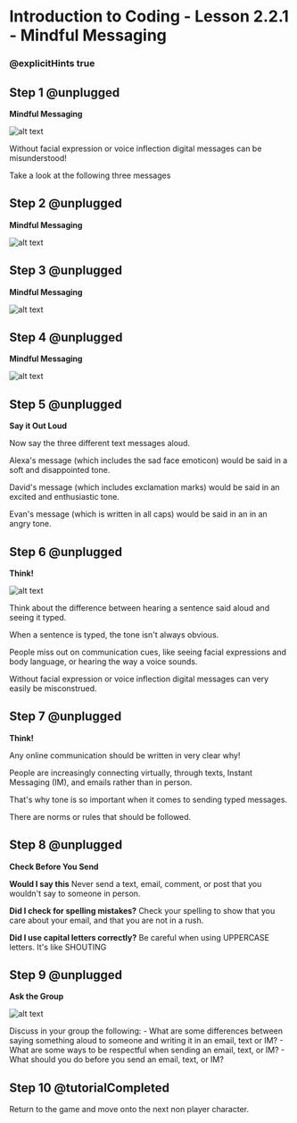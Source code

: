 # Introduction to Coding - Lesson 2.2.1 - Mindful Messaging
### @explicitHints true

## Step 1 @unplugged
**Mindful Messaging**

![alt text](https://introduction.codingcredentials.com/Lesson2/2.2.1/images/1.jpg?raw=true "Mindful Messaging")

Without facial expression or voice inflection digital messages can be misunderstood!

Take a look at the following three messages

## Step 2 @unplugged
**Mindful Messaging**

![alt text](https://introduction.codingcredentials.com/Lesson2/2.2.1/images/2.jpg?raw=true "Mindful Messaging")

## Step 3 @unplugged
**Mindful Messaging**

![alt text](https://introduction.codingcredentials.com/Lesson2/2.2.1/images/3.jpg?raw=true "Mindful Messaging")

## Step 4 @unplugged
**Mindful Messaging**

![alt text](https://introduction.codingcredentials.com/Lesson2/2.2.1/images/4.jpg?raw=true "Mindful Messaging")

## Step 5 @unplugged
**Say it Out Loud**

Now say the three different text messages aloud.

Alexa's message (which includes the sad face emoticon) would be said in a soft and disappointed tone.

David's message (which includes exclamation marks) would be said in an excited and enthusiastic tone.

Evan's message (which is written in all caps) would be said in an in an angry tone.

## Step 6 @unplugged
**Think!**

![alt text](https://introduction.codingcredentials.com/Lesson2/2.2.1/images/5.jpg?raw=true "Digital Citzenship")

Think about the difference between hearing a sentence said aloud and seeing it typed.

When a sentence is typed, the tone isn't always obvious.

People miss out on communication cues, like seeing facial expressions and body language, or hearing the way a voice sounds.

Without facial expression or voice inflection digital messages can very easily be misconstrued.


## Step 7 @unplugged
**Think!**

Any online communication should be written in very clear why!

People are increasingly connecting virtually, through texts, Instant Messaging (IM), and emails rather than in person.

That's why tone is so important when it comes to sending typed messages.

There are norms or rules that should be followed.

## Step 8 @unplugged
**Check Before You Send**

**Would I say this**
Never send a text, email, comment, or post that you wouldn't say to someone in person.

**Did I check for spelling mistakes?**
Check your spelling to show that you care about your email, and that you are not in a rush.

**Did I use capital letters correctly?**
Be careful when using UPPERCASE letters. It's like SHOUTING

## Step 9 @unplugged
**Ask the Group**

![alt text](https://introduction.codingcredentials.com/Lesson2/2.2.1/images/6.jpg?raw=true "Mindful Messaging")

Discuss in your group the following:
	- What are some differences between saying something aloud to someone and 
		writing it in an email, text or IM?
	- What are some ways to be respectful when sending an email, text, or IM?
	- What should you do before you send  an email, text, or IM?


## Step 10 @tutorialCompleted
Return to the game and move onto the next non player character.

